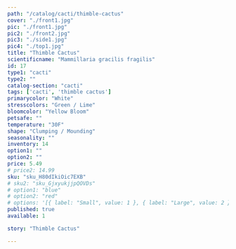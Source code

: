 ```yaml
---
path: "/catalog/cacti/thimble-cactus"
cover: "./front1.jpg"
pic: "./front1.jpg"
pic2: "./front2.jpg"
pic3: "./side1.jpg"
pic4: "./top1.jpg"
title: "Thimble Cactus"
scientificname: "Mammillaria gracilis fragilis"
id: 17 
type1: "cacti"
type2: ""
catalog-section: "cacti"
tags: ['cacti', 'thimble cactus']
primarycolor: "White"
stresscolors: "Green / Lime"
bloomcolor: "Yellow Bloom"
petsafe: ""
temperature: "30F"
shape: "Clumping / Mounding"
seasonality: ""
inventory: 14
option1: ""
option2: ""
price: 5.49
# price2: 14.99
sku: "sku_H80dIkiOic7EXB"
# sku2: "sku_GjxyukjjpQOVDs"
# option1: "blue"
# option2: "red"
# options: '[{ label: "Small", value: 1 }, { label: "Large", value: 2 }]'
published: true
available: 1

story: "Thimble Cactus"

---
```

